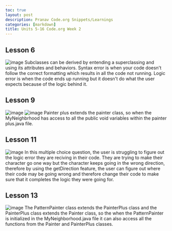 ```yaml
---
toc: true
layout: post
description: Pranav Code.org Snippets/Learnings
categories: [markdown]
title: Units 5-16 Code.org Week 2
---
```


## Lesson 6

![image](https://user-images.githubusercontent.com/89223545/188695660-9e7f8d3b-1aef-400e-bda4-d1c8a8b853a8.png)
 Subclasses can be derived by entending a superclassing and using its attributes and behaviors. Syntax error is when your code doesn't follow the correct formatting which results in all the code not running. Logic error is when the code ends up running but it doesn't do what the user expects because of the logic behind it.

## Lesson 9
![image](https://user-images.githubusercontent.com/89223545/188696293-51fb6774-1b52-4142-879a-eb63653db5cf.png)
![image](https://user-images.githubusercontent.com/89223545/188696584-423d43ba-9be2-4ba7-a3dd-e80c977cd22d.png)
Painter plus extends the painter class, so when the MyNeighbrhood has access to all the public void variables within the painter plus.java file.

## Lesson 11

![image](https://user-images.githubusercontent.com/89223545/188696826-1cb489de-2b5b-4577-bc46-219d9f2ee190.png)
In this multiple choice question, the user is struggling to figure out the logic error they are reciving in their code. They are trying to make their character go one way but the character keeps going in the wrong direction, therefore by using the getDirection feature, the user can figure out where their code may be going wrong and therefore change their code to make sure that it completes the logic they were going for.

## Lesson 13

![image](https://user-images.githubusercontent.com/89223545/188697489-d5931198-d652-4ec5-9d11-52bdfc669ef4.png)
The PatternPainter class extends the PainterPlus class and the PainterPlus class extends the Painter class, so the when the PatternPainter is initialized in the MyNeighborhood.java file it can also access all the functions from the Painter and PainterPlus classes.
